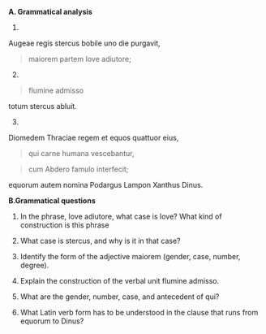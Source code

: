 **A. Grammatical analysis**

1.

Augeae regis stercus bobile uno die purgavit, 

>maiorem partem Iove adiutore;

2.

>flumine admisso 

totum stercus abluit.

3.

Diomedem Thraciae regem et equos quattuor eius,

>qui carne humana vescebantur, 

>cum Abdero famulo interfecit; 

equorum autem nomina Podargus Lampon Xanthus Dinus.


**B.Grammatical questions**

1. In the phrase, Iove adiutore, what case is Iove? What kind of construction is this phrase


2. What case is stercus, and why is it in that case?


3. Identify the form of the adjective maiorem (gender, case, number, degree).


4. Explain the construction of the verbal unit flumine admisso.


5. What are the gender, number, case, and antecedent of qui?


6. What Latin verb form has to be understood in the clause that runs from equorum to Dinus?
